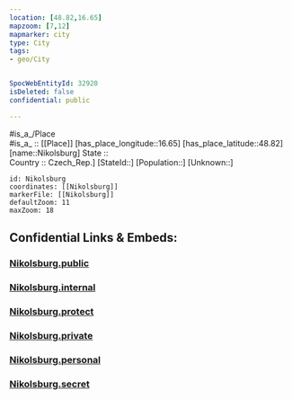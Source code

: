 ```yaml
---
location: [48.82,16.65] 
mapzoom: [7,12] 
mapmarker: city 
type: City
tags:
- geo/City


SpocWebEntityId: 32920
isDeleted: false
confidential: public

---
```

#is_a_/Place  
#is_a_ :: [[Place]] 
[has_place_longitude::16.65] 
[has_place_latitude::48.82] 
[name::Nikolsburg] 
State ::  
Country :: Czech_Rep.] 
[StateId::] 
[Population::] 
[Unknown::] 


```leaflet
id: Nikolsburg
coordinates: [[Nikolsburg]] 
markerFile: [[Nikolsburg]] 
defaultZoom: 11 
maxZoom: 18
```


## Confidential Links & Embeds: 

### [Nikolsburg.public](/_public/\Earth\Continent\Europe\Europe~Central\Czech_Republic\regions~Czech_Republic\Jihomoravský\CityNikolsburg.public.md) 

### [Nikolsburg.internal](/_internal/\Earth\Continent\Europe\Europe~Central\Czech_Republic\regions~Czech_Republic\Jihomoravský\CityNikolsburg.internal.md) 

### [Nikolsburg.protect](/_protect/\Earth\Continent\Europe\Europe~Central\Czech_Republic\regions~Czech_Republic\Jihomoravský\CityNikolsburg.protect.md) 

### [Nikolsburg.private](/_private/\Earth\Continent\Europe\Europe~Central\Czech_Republic\regions~Czech_Republic\Jihomoravský\CityNikolsburg.private.md) 

### [Nikolsburg.personal](/_personal/\Earth\Continent\Europe\Europe~Central\Czech_Republic\regions~Czech_Republic\Jihomoravský\CityNikolsburg.personal.md) 

### [Nikolsburg.secret](/_secret/\Earth\Continent\Europe\Europe~Central\Czech_Republic\regions~Czech_Republic\Jihomoravský\CityNikolsburg.secret.md)

